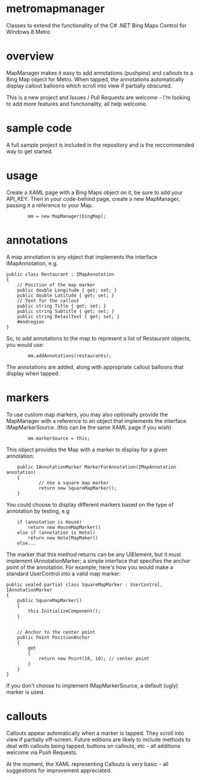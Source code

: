 metromapmanager
===============

Classes to extend the functionality of the C# .NET Bing Maps Control for Windows 8 Metro

overview
========
MapManager makes it easy to add annotations (pushpins) and callouts to a Bing Map object for Metro.  When tapped, the annotations automatically display callout balloons which scroll into view if partially obscured.

This is a new project and Issues / Pull Requests are welcome - I'm looking to add more features and functionality, all help welcome.


sample code
===========
A full sample project is included in the repository and is the reccommended way to get started.

usage
=====
Create a XAML page with a Bing Maps object on it, be sure to add your API_KEY.  Then in your code-behind page, create a new MapManager, passing it a reference to your Map.  

        
            mm = new MapManager(bingMap);
        

annotations
===========
A map annotation is any object that implements the interface IMapAnnotation, e.g.

    public class Restaurant : IMapAnnotation
    {
        // Position of the map marker
        public double Longitude { get; set; }
        public double Latitude { get; set; }
        // Text for the callout
        public string Title { get; set; }
        public string Subtitle { get; set; }
        public string DetailText { get; set; }
        #endregion
    }


So, to add annotations to the map to represent a list of Restaurant objects, you would use:

            mm.addAnnotations(restaurants);
            

The annotations are added, along with appropriate callout balloons that display when tapped.



markers
=======
To use custom map markers, you may also optionally provide the MapManager with a reference to an object that implements the interface IMapMarkerSource.  (this can be the same XAML page if you wish)

            mm.markerSource = this;


This object provides the Map with a marker to display for a given annotation:

        public IAnnotationMarker MarkerForAnnotation(IMapAnnotation annotation)
        {
                // Use a square map marker
                return new SquareMapMarker();
        }


You could choose to display different markers based on the type of annotation by testing, e.g

        if (annotation is House)
            return new HouseMapMarker()
        else if (annotation is Hotel)
            return new HotelMapMaker()
        else...
        
           
The marker that this method returns can be any UIElement, but it must implement IAnnotationMarker; a simple interface that specifies the anchor point of the annotation.  For example, here's how you would make a standard UserControl into a valid map marker:

    public sealed partial class SquareMapMarker : UserControl, IAnnotationMarker
    {
        public SquareMapMarker()
        {
            this.InitializeComponent();
        }


        // Anchor to the center point
        public Point PositionAnchor
        {
            get
            {
                return new Point(10, 10); // center point
            }
        }
    }
    
    
If you don't choose to implement IMapMarkerSource, a default (ugly) marker is used.


callouts
========
Callouts appear automatically when a marker is tapped.  They scroll into view if partially off-screen.  Future editions are likely to include methods to deal with callouts being tapped, buttons on callouts, etc - all additions welcome via Push Requests.

At the moment, the XAML representing Callouts is very basic - all suggestions for improvement appreciated.

